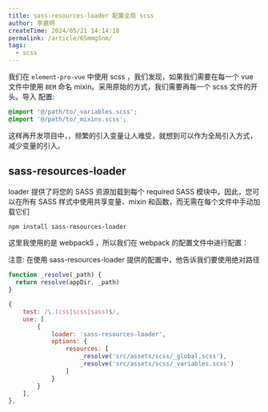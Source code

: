 ```yaml
---
title: sass-resources-loader 配置全局 scss
author: 李嘉明
createTime: 2024/05/21 14:14:18
permalink: /article/65mmg5nm/
tags:
  - scss
---
```


我们在 `element-pro-vue` 中使用 scss ，我们发现，如果我们需要在每一个 vue 文件中使用 `BEM` 命名 mixin。采用原始的方式，我们需要再每一个 scss 文件的开头。导入 配置:

```scss
@import '@/path/to/_variables.scss';
@import '@/path/to/_mixins.scss';
```

这样再开发项目中，，频繁的引入变量让人难受，就想到可以作为全局引入方式，减少变量的引入。

## sass-resources-loader

loader 提供了将您的 SASS 资源加载到每个 required SASS 模块中。因此，您可以在所有 SASS 样式中使用共享变量、mixin 和函数，而无需在每个文件中手动加载它们

```bash
npm install sass-resources-loader
```

这里我使用的是 webpack5 ，所以我们在 webpack 的配置文件中进行配置：

注意: 在使用 sass-resources-loader 提供的配置中，他告诉我们要使用绝对路径

```js
function _resolve(_path) {
  return resolve(appDir, _path)
}

```

```js
{
    test: /\.(css|scss|sass)$/,
    use: [
        {
            loader: 'sass-resources-loader',
            options: {
                resources: [
                    _resolve('src/assets/scss/_global.scss'),
                    _resolve('src/assets/scss/_variables.scss')
                ]
            }
        }
    ],
},
```

